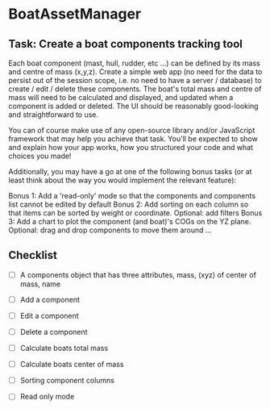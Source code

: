# BoatAssetManager

## Task: Create a boat components tracking tool

Each boat component (mast, hull, rudder, etc ...) can be defined by its mass and centre of mass (x,y,z). Create a simple web app (no need for the data to persist out of the session scope, i.e. no need to have a server / database) to create / edit / delete these components. The boat's total mass and centre of mass will need to be calculated and displayed, and updated when a component is added or deleted. The UI should be reasonably good-looking and straightforward to use.

You can of course make use of any open-source library and/or JavaScript framework that may help you achieve that task. You'll be expected to show and explain how your app works, how you structured your code and what choices you made!

Additionally, you may have a go at one of the following bonus tasks (or at least think about the way you would implement the relevant feature):

Bonus 1: Add a 'read-only' mode so that the components and components list cannot be edited by default
Bonus 2: Add sorting on each column so that items can be sorted by weight or coordinate. Optional: add filters
Bonus 3: Add a chart to plot the component (and boat)'s COGs on the YZ plane. Optional: drag and drop components to move them around ...


## Checklist

- [ ] A components object that has three attributes, mass, (xyz) of center of mass, name
- [ ] Add a component
- [ ] Edit a component
- [ ] Delete a component
- [ ] Calculate boats total mass
- [ ] Calculate boats center of mass
- [ ] Sorting component columns
- [ ] Read only mode



